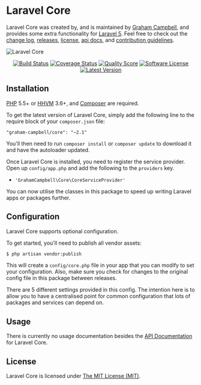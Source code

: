 Laravel Core
============

Laravel Core was created by, and is maintained by [Graham Campbell](https://github.com/GrahamCampbell), and provides some extra functionality for [Laravel 5](http://laravel.com). Feel free to check out the [change log](CHANGELOG.md), [releases](https://github.com/GrahamCampbell/Laravel-Core/releases), [license](LICENSE), [api docs](http://docs.grahamjcampbell.co.uk), and [contribution guidelines](CONTRIBUTING.md).

![Laravel Core](https://cloud.githubusercontent.com/assets/2829600/4432284/a987fd4a-468c-11e4-814b-f0d09118089c.PNG)

<p align="center">
<a href="https://travis-ci.org/GrahamCampbell/Laravel-Core"><img src="https://img.shields.io/travis/GrahamCampbell/Laravel-Core/master.svg?style=flat-square" alt="Build Status"></img></a>
<a href="https://scrutinizer-ci.com/g/GrahamCampbell/Laravel-Core/code-structure"><img src="https://img.shields.io/scrutinizer/coverage/g/GrahamCampbell/Laravel-Core.svg?style=flat-square" alt="Coverage Status"></img></a>
<a href="https://scrutinizer-ci.com/g/GrahamCampbell/Laravel-Core"><img src="https://img.shields.io/scrutinizer/g/GrahamCampbell/Laravel-Core.svg?style=flat-square" alt="Quality Score"></img></a>
<a href="LICENSE"><img src="https://img.shields.io/badge/license-MIT-brightgreen.svg?style=flat-square" alt="Software License"></img></a>
<a href="https://github.com/GrahamCampbell/Laravel-Core/releases"><img src="https://img.shields.io/github/release/GrahamCampbell/Laravel-Core.svg?style=flat-square" alt="Latest Version"></img></a>
</p>


## Installation

[PHP](https://php.net) 5.5+ or [HHVM](http://hhvm.com) 3.6+, and [Composer](https://getcomposer.org) are required.

To get the latest version of Laravel Core, simply add the following line to the require block of your `composer.json` file:

```
"graham-campbell/core": "~2.1"
```

You'll then need to run `composer install` or `composer update` to download it and have the autoloader updated.

Once Laravel Core is installed, you need to register the service provider. Open up `config/app.php` and add the following to the `providers` key.

* `'GrahamCampbell\Core\CoreServiceProvider'`

You can now utilise the classes in this package to speed up writing Laravel apps or packages further.


## Configuration

Laravel Core supports optional configuration.

To get started, you'll need to publish all vendor assets:

```bash
$ php artisan vendor:publish
```

This will create a `config/core.php` file in your app that you can modify to set your configuration. Also, make sure you check for changes to the original config file in this package between releases.

There are 5 different settings provided in this config. The intention here is to allow you to have a centralised point for common configuration that lots of packages and services can depend on.


## Usage

There is currently no usage documentation besides the [API Documentation](http://docs.grahamjcampbell.co.uk) for Laravel Core.


## License

Laravel Core is licensed under [The MIT License (MIT)](LICENSE).
